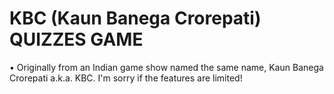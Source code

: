 # KBC (Kaun Banega Crorepati) QUIZZES GAME
• Originally from an Indian game show named the same name, Kaun Banega Crorepati a.k.a. KBC. I'm sorry if the features are limited!
